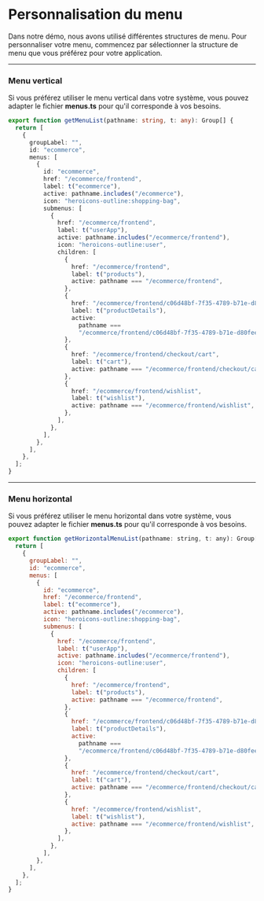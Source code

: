 # Personnalisation du menu

Dans notre démo, nous avons utilisé différentes structures de menu. Pour personnaliser votre menu, commencez par sélectionner la structure de menu que vous préférez pour votre application.

---

### Menu vertical

Si vous préférez utiliser le menu vertical dans votre système, vous pouvez adapter le fichier **menus.ts** pour qu'il corresponde à vos besoins.

```ts filename="lib/menus.ts" /children/
export function getMenuList(pathname: string, t: any): Group[] {
  return [
    {
      groupLabel: "",
      id: "ecommerce",
      menus: [
        {
          id: "ecommerce",
          href: "/ecommerce/frontend",
          label: t("ecommerce"),
          active: pathname.includes("/ecommerce"),
          icon: "heroicons-outline:shopping-bag",
          submenus: [
            {
              href: "/ecommerce/frontend",
              label: t("userApp"),
              active: pathname.includes("/ecommerce/frontend"),
              icon: "heroicons-outline:user",
              children: [
                {
                  href: "/ecommerce/frontend",
                  label: t("products"),
                  active: pathname === "/ecommerce/frontend",
                },
                {
                  href: "/ecommerce/frontend/c06d48bf-7f35-4789-b71e-d80fee5b430t",
                  label: t("productDetails"),
                  active:
                    pathname ===
                    "/ecommerce/frontend/c06d48bf-7f35-4789-b71e-d80fee5b430t",
                },
                {
                  href: "/ecommerce/frontend/checkout/cart",
                  label: t("cart"),
                  active: pathname === "/ecommerce/frontend/checkout/cart",
                },
                {
                  href: "/ecommerce/frontend/wishlist",
                  label: t("wishlist"),
                  active: pathname === "/ecommerce/frontend/wishlist",
                },
              ],
            },
          ],
        },
      ],
    },
  ];
}
```

---

### Menu horizontal

Si vous préférez utiliser le menu horizontal dans votre système, vous pouvez adapter le fichier **menus.ts** pour qu'il corresponde à vos besoins.

```js filename="lib/menus.ts" /children/
export function getHorizontalMenuList(pathname: string, t: any): Group[] {
  return [
    {
      groupLabel: "",
      id: "ecommerce",
      menus: [
        {
          id: "ecommerce",
          href: "/ecommerce/frontend",
          label: t("ecommerce"),
          active: pathname.includes("/ecommerce"),
          icon: "heroicons-outline:shopping-bag",
          submenus: [
            {
              href: "/ecommerce/frontend",
              label: t("userApp"),
              active: pathname.includes("/ecommerce/frontend"),
              icon: "heroicons-outline:user",
              children: [
                {
                  href: "/ecommerce/frontend",
                  label: t("products"),
                  active: pathname === "/ecommerce/frontend",
                },
                {
                  href: "/ecommerce/frontend/c06d48bf-7f35-4789-b71e-d80fee5b430t",
                  label: t("productDetails"),
                  active:
                    pathname ===
                    "/ecommerce/frontend/c06d48bf-7f35-4789-b71e-d80fee5b430t",
                },
                {
                  href: "/ecommerce/frontend/checkout/cart",
                  label: t("cart"),
                  active: pathname === "/ecommerce/frontend/checkout/cart",
                },
                {
                  href: "/ecommerce/frontend/wishlist",
                  label: t("wishlist"),
                  active: pathname === "/ecommerce/frontend/wishlist",
                },
              ],
            },
          ],
        },
      ],
    },
  ];
}
```
